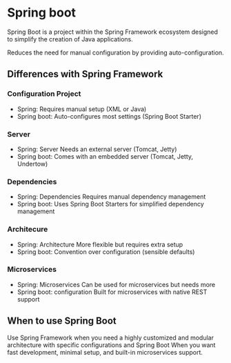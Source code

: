 # Spring boot

Spring Boot is a project within the Spring Framework ecosystem designed to simplify the creation of Java applications.

Reduces the need for manual configuration by providing auto-configuration.

## Differences with Spring Framework

### Configuration Project

- Spring: Requires manual setup (XML or Java)
- Spring boot: Auto-configures most settings (Spring Boot Starter)

### Server

- Spring: Server Needs an external server (Tomcat, Jetty)
- Spring boot: Comes with an embedded server (Tomcat, Jetty, Undertow)

### Dependencies

- Spring: Dependencies Requires manual dependency management
- Spring boot: Uses Spring Boot Starters for simplified dependency management

### Architecure

- Spring: Architecture More flexible but requires extra setup
- Spring boot: Convention over configuration (sensible defaults)

### Microservices

- Spring: Microservices Can be used for microservices but needs more
- Spring boot: configuration Built for microservices with native REST support

## When to use Spring Boot

Use Spring Framework when you need a highly customized and modular architecture with specific configurations and Spring Boot When you want fast development, minimal setup, and built-in microservices support.
